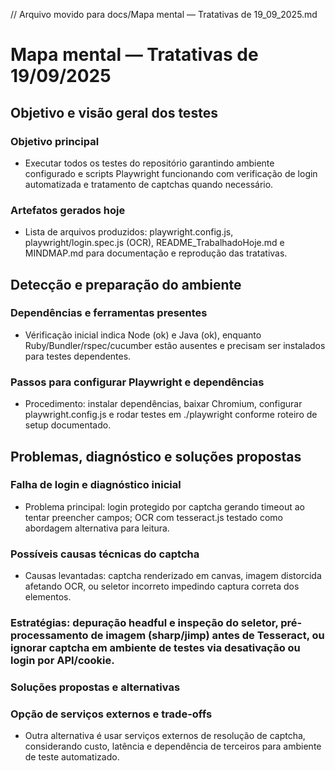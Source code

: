 // Arquivo movido para docs/Mapa mental — Tratativas de 19_09_2025.md
# Mapa mental — Tratativas de 19/09/2025

## Objetivo e visão geral dos testes

### Objetivo principal

- Executar todos os testes do repositório garantindo ambiente configurado e scripts Playwright funcionando com verificação de login automatizada e tratamento de captchas quando necessário.

### Artefatos gerados hoje

- Lista de arquivos produzidos: playwright.config.js, playwright/login.spec.js (OCR), README_TrabalhadoHoje.md e MINDMAP.md para documentação e reprodução das tratativas.

## Detecção e preparação do ambiente

### Dependências e ferramentas presentes

- Vérificação inicial indica Node (ok) e Java (ok), enquanto Ruby/Bundler/rspec/cucumber estão ausentes e precisam ser instalados para testes dependentes.

### Passos para configurar Playwright e dependências

- Procedimento: instalar dependências, baixar Chromium, configurar playwright.config.js e rodar testes em ./playwright conforme roteiro de setup documentado.

## Problemas, diagnóstico e soluções propostas

### Falha de login e diagnóstico inicial

- Problema principal: login protegido por captcha gerando timeout ao tentar preencher campos; OCR com tesseract.js testado como abordagem alternativa para leitura.

### Possíveis causas técnicas do captcha

- Causas levantadas: captcha renderizado em canvas, imagem distorcida afetando OCR, ou seletor incorreto impedindo captura correta dos elementos.

### Estratégias: depuração headful e inspeção do seletor, pré-processamento de imagem (sharp/jimp) antes de Tesseract, ou ignorar captcha em ambiente de testes via desativação ou login por API/cookie.

### Soluções propostas e alternativas

### Opção de serviços externos e trade-offs

- Outra alternativa é usar serviços externos de resolução de captcha, considerando custo, latência e dependência de terceiros para ambiente de teste automatizado.

